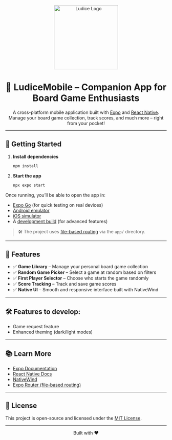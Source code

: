 
<p align="center">
  <img src="https://ludice.app/logo.png" width="200" alt="Ludice Logo">
</p>

<h1 align="center">📱 LudiceMobile – Companion App for Board Game Enthusiasts</h1>

<p align="center">
  A cross-platform mobile application built with <a href="https://expo.dev">Expo</a> and <a href="https://reactnative.dev/">React Native</a>.<br>
  Manage your board game collection, track scores, and much more – right from your pocket!
</p>

---

## 🚀 Getting Started

1. **Install dependencies**

   ```bash
   npm install
   ```

2. **Start the app**

   ```bash
   npx expo start
   ```

Once running, you’ll be able to open the app in:

* [Expo Go](https://expo.dev/go) (for quick testing on real devices)
* [Android emulator](https://docs.expo.dev/workflow/android-studio-emulator/)
* [iOS simulator](https://docs.expo.dev/workflow/ios-simulator/)
* A [development build](https://docs.expo.dev/develop/development-builds/introduction/) (for advanced features)

> 🛠 The project uses [file-based routing](https://docs.expo.dev/router/introduction) via the `app/` directory.

---

## 🧩 Features

- ✅ **Game Library** – Manage your personal board game collection  
- ✅ **Random Game Picker** – Select a game at random based on filters  
- ✅ **First Player Selector** – Choose who starts the game randomly  
- ✅ **Score Tracking** – Track and save game scores  
- ✅ **Native UI** – Smooth and responsive interface built with NativeWind

--- 

## 🛠️ Features to develop:

* Game request feature
* Enhanced theming (dark/light modes)

---

## 📚 Learn More

* [Expo Documentation](https://docs.expo.dev/)
* [React Native Docs](https://reactnative.dev/)
* [NativeWind](https://www.nativewind.dev/)
* [Expo Router (file-based routing)](https://docs.expo.dev/router/introduction/)

---

## 🪪 License

This project is open-source and licensed under the [MIT License](https://opensource.org/licenses/MIT).

---

<p align="center">
  Built with ❤️ 
</p>
